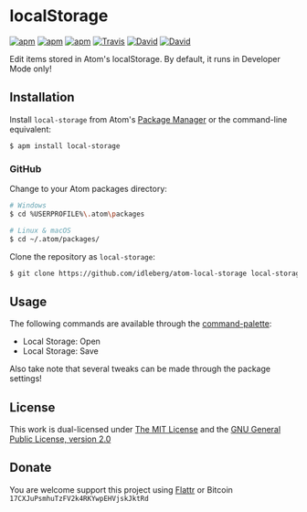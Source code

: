 # localStorage

[![apm](https://img.shields.io/apm/l/local-storage.svg?style=flat-square)](https://atom.io/packages/local-storage)
[![apm](https://img.shields.io/apm/v/local-storage.svg?style=flat-square)](https://atom.io/packages/local-storage)
[![apm](https://img.shields.io/apm/dm/local-storage.svg?style=flat-square)](https://atom.io/packages/local-storage)
[![Travis](https://img.shields.io/travis/idleberg/atom-local-storage.svg?style=flat-square)](https://travis-ci.org/idleberg/atom-local-storage)
[![David](https://img.shields.io/david/dev/idleberg/atom-local-storage.svg?style=flat-square)](https://david-dm.org/idleberg/atom-local-storage)
[![David](https://img.shields.io/david/dev/idleberg/atom-local-storage.svg?style=flat-square)](https://david-dm.org/idleberg/atom-local-storage?type=dev)

Edit items stored in Atom's localStorage. By default, it runs in Developer Mode only!

## Installation

Install `local-storage` from Atom's [Package Manager](http://flight-manual.atom.io/using-atom/sections/atom-packages/) or the command-line equivalent:

`$ apm install local-storage`

### GitHub

Change to your Atom packages directory:

```bash
# Windows
$ cd %USERPROFILE%\.atom\packages

# Linux & macOS
$ cd ~/.atom/packages/
```

Clone the repository as `local-storage`:

```bash
$ git clone https://github.com/idleberg/atom-local-storage local-storage
```

## Usage

The following commands are available through the [command-palette](https://atom.io/docs/latest/getting-started-atom-basics#command-palette):

* Local Storage: Open
* Local Storage: Save

Also take note that several tweaks can be made through the package settings!

## License

This work is dual-licensed under [The MIT License](https://opensource.org/licenses/MIT) and the [GNU General Public License, version 2.0](https://opensource.org/licenses/GPL-2.0)

## Donate

You are welcome support this project using [Flattr](https://flattr.com/submit/auto?user_id=idleberg&url=https://github.com/idleberg/atom-local-storage) or Bitcoin `17CXJuPsmhuTzFV2k4RKYwpEHVjskJktRd`